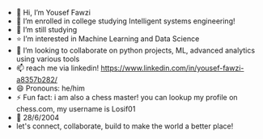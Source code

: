- 👋 Hi, I’m Yousef Fawzi
- 👀 I’m enrolled in college studying Intelligent systems engineering!
- 🌱 I’m still studying
- ⭐ I’m interested in Machine Learning and Data Science
- 💞️ I’m looking to collaborate on python projects, ML, advanced analytics using various tools
- 📫 reach me via linkedin! https://www.linkedin.com/in/yousef-fawzi-a8357b282/
- 😄 Pronouns: he/him
- ⚡ Fun fact: i am also a chess master! you can lookup my profile on chess.com, my username is Losif01
- 🎂 28/6/2004
- let's connect, collaborate, build to make the world a better place!

